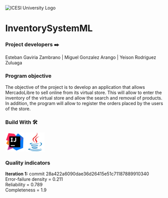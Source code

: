 ![ICESI University Logo](https://www.icesi.edu.co/launiversidad/images/La_universidad/logo_icesi.png)

# InventorySystemML

### **Project developers** ✒️
Esteban Gaviria Zambrano | Miguel Gonzalez Arango | Yeison Rodriguez Zuluaga

### **Program objective** 
The objective of the project is to develop an application that allows MercadoLibre to sell online from its virtual store. This will allow to enter the inventory of the virtual store and allow the search and removal of products. In addition, the program will allow to register the orders placed by the users of the store.

### **Build With** 🛠️

<div style="text-align: left">
    <p>
        <a href="https://www.jetbrains.com/es-es/idea/" target="_blank"> <img alt="IntelliJ Idea" src="https://raw.githubusercontent.com/devicons/devicon/1119b9f84c0290e0f0b38982099a2bd027a48bf1/icons/intellij/intellij-original.svg" height="60" width = "60"></a>
        <a href="https://www.java.com/es/" target="_blank"> <img alt="Java" src="https://raw.githubusercontent.com/devicons/devicon/1119b9f84c0290e0f0b38982099a2bd027a48bf1/icons/java/java-original.svg" height="60" width = "60"></a>
    </p>
</div>

### **Quality indicators**
**Iteration 1:** commit 28a422a6090dae36d26415e51c71187889910340<br>
Error-failure density = 0.211<br>
Reliability = 0.789<br>
Completeness = 1.9<br>